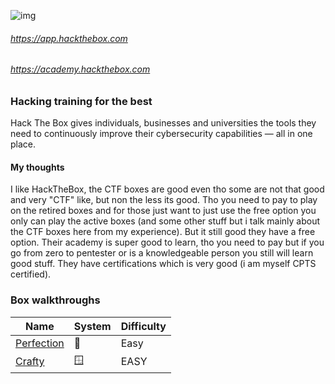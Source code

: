 ![img](https://images.credly.com/images/3dcd637f-f94a-4405-9448-0409361214da/blob.png)

###### https://app.hackthebox.com
###### https://academy.hackthebox.com

### Hacking training for the best

Hack The Box gives individuals, businesses and universities the tools they need to
continuously improve their cybersecurity capabilities — all in one place.





#### My thoughts

I like HackTheBox, the CTF boxes are good even tho some are not that good and very "CTF" like, but non the less its good. Tho you need to pay to play on the retired boxes and for those just want to just use the free option you only can play the active boxes (and some other stuff but i talk mainly about the CTF boxes here from my experience). But it still good they have a free option. Their academy is super good to learn, tho you need to pay but if you go from zero to pentester or is a knowledgeable person you still will learn good stuff. They have certifications which is very good (i am myself CPTS certified).  



### Box walkthroughs

| Name | System | Difficulty |
| ---- | ---- | ---- |
| [Perfection](https://github.com/suljov/CTF-Walkthroughs/tree/main/hackthebox/Boxes/Perfection) | 🐧 | Easy |
| [Crafty](https://github.com/suljov/CTF-Walkthroughs/tree/main/hackthebox/Boxes/Crafty) | 🪟 | EASY |
